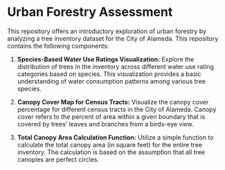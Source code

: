 # Urban Forestry Assessment

This repository offers an introductory exploration of urban forestry by analyzing a tree inventory dataset for the City of Alameda. This repository contains the following components:

1. **Species-Based Water Use Ratings Visualization:** Explore the distribution of trees in the inventory across different water use rating categories based on species. This visualization provides a basic understanding of water consumption patterns among various tree species.

2. **Canopy Cover Map for Census Tracts:** Visualize the canopy cover percentage for different census tracts in the City of Alameda. Canopy cover refers to the percent of area within a given boundary that is covered by trees’ leaves and branches from a birds-eye view.

3. **Total Canopy Area Calculation Function:** Utilize a simple function to calculate the total canopy area (in square feet) for the entire tree inventory. The calculation is based on the assumption that all tree canopies are perfect circles.
